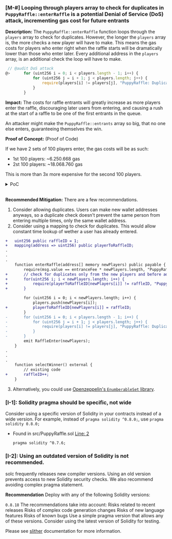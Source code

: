 ### [M-#] Looping through players array to check for duplicates in `PuppyRaffle::enterRaffle` is a potential Denial of Service (DoS) attack, incrementing gas cost for future entrants

<!-- IMPACT: MEDIUM -->
<!-- LIKELIHOOD: MEDIUM -->

**Description:** The `PuppyRaffle::enterRaffle` function loops through the `players` array to check for duplicates. However, the longer the `players` array is, the more checks a new player will have to make. This means the gas costs for players who enter right when the raffle starts will be dramatically lower than those who enter later. Every additional address in the `players` array, is an additional check the loop will have to make. 

```javascript
 // @audit DoS attack
@>      for (uint256 i = 0; i < players.length - 1; i++) {
            for (uint256 j = i + 1; j < players.length; j++) {
                require(players[i] != players[j], "PuppyRaffle: Duplicate player");
            }
        }
```
<!-- this will cause a problem even with front running, we'll talk of it later -->

**Impact:** The costs for raffle entrants will greatly increase as more players enter the raffle, discouraging later users from entering, and causing a rush at the start of a raffle to be one of the first entrants in the queue.

An attacker might make the `PuppyRaffle::entrants` array so big, that no one else enters, guaranteeing themselves the win.

**Proof of Concept:** (Proof of Code)

If we have 2 sets of 100 players enter, the gas costs will be as such:
- 1st 100 players: ~6.250.668 gas
- 2st 100 players: ~18.068.760 gas

This is more than 3x more expensive for the second 100 players.

<details>
<summary>PoC</summary>
Place the following test into `PuppyRaffleTest.t.sol`.

```javascript
function test_EnterRaffleDenialOfService() public {
        vm.txGasPrice(1);
        // Let's enter the first 100 players
        uint256 numPlayers = 100;
        address[] memory playersFirst = new address[](numPlayers);
        for (uint256 i; i < numPlayers; ++i) {
            playersFirst[i] = address(i);
        }
        uint256 gasStartFirst = gasleft();
        puppyRaffle.enterRaffle{value: puppyRaffle.entranceFee() * numPlayers}(playersFirst);
        uint256 gasEndFirst = gasleft();

        uint256 gasUsedFirst = (gasStartFirst - gasEndFirst) * tx.gasprice;
        console.log("Gas cost of the first 100 players: ", gasUsedFirst);

        // now for the 2nd 100 players
        address[] memory playersSecond = new address[](numPlayers);
        for (uint256 i; i < numPlayers; ++i) {
            playersSecond[i] = address(i + numPlayers); // 0, 1, 2 -> 100, 101, 102
        }
        uint256 gasStartSecond = gasleft();
        puppyRaffle.enterRaffle{value: puppyRaffle.entranceFee() * numPlayers}(playersSecond);
        uint256 gasEndSecond = gasleft();

        uint256 gasUsedSecond = (gasStartSecond - gasEndSecond) * tx.gasprice;
        console.log("Gas cost of the second 100 players: ", gasUsedSecond);

        assert(gasUsedFirst < gasEndSecond);
    }
```
</details><br>

**Recommended Mitigation:** There are a few recommendations.

1. Consider allowing duplicates. Users can make new wallet addresses anyways, so a duplicate check doesn't prevent the same person from entering multiple times, only the same wallet address.
2. Consider using a mapping to check for duplicates. This would allow constant time lookup of wether a user has already entered.

```diff
+   uint256 public raffleID = 1;
+   mapping(address => uint256) public playerToRaffleID;
.
.
.
    function enterRaffle(address[] memory newPlayers) public payable {
        require(msg.value == entranceFee * newPlayers.length, "PuppyRaffle: Must send enough to enter raffle");
+       // check for duplicates only from the new players and before adding them to the raffle
+       for(uint256 i; i < newPlayers.length; i++) {
+           require(playerToRaffleID[newPlayers[i]] != raffleID, "PuppyRaffle: Duplicate player");
+       }

        for (uint256 i = 0; i < newPlayers.length; i++) {
            players.push(newPlayers[i]);
+           playerToRaffleID[newPlayers[i]] = raffleID; 
        }
-       for (uint256 i = 0; i < players.length - 1; i++) {
-           for (uint256 j = i + 1; j < players.length; j++) {
-               require(players[i] != players[j], "PuppyRaffle: Duplicate player");
-           }
-       }
        emit RaffleEnter(newPlayers);
    }
.
.
.
    function selectWinner() external {
        // existing code
+       raffleID++;
    }
```

3. Alternatively, you could use [Openzeppelin's `EnumberableSet` library](https://docs.openzeppelin.com/contracts/4.x/api/utils#EnumerableSet).



### [I-1]: Solidity pragma should be specific, not wide

Consider using a specific version of Solidity in your contracts instead of a wide version. For example, instead of `pragma solidity ^0.8.0;`, use `pragma solidity 0.8.0;`

- Found in src/PuppyRaffle.sol [Line: 2](src/PuppyRaffle.sol#L2)

	```solidity
	pragma solidity ^0.7.6;
	```



### [I-2]: Using an outdated version of Solidity is not recommended.

solc frequently releases new compiler versions. Using an old version prevents access to new Solidity security checks. We also recommend avoiding complex pragma statement.

**Recommendation**
Deploy with any of the following Solidity versions:

`0.8.18`
The recommendations take into account:
Risks related to recent releases
Risks of complex code generation changes
Risks of new language features
Risks of known bugs
Use a simple pragma version that allows any of these versions. Consider using the latest version of Solidity for testing.

Please see [slither](https://github.com/crytic/slither/wiki/Detector-Documentation#incorrect-versions-of-solidity) documentation for more information. 